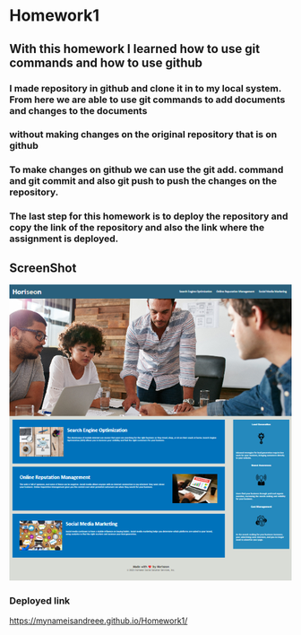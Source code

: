 # Homework1


## With this homework I learned how to use git commands and how to use github 
### I made repository in github and clone it in to my local system. From here we are able to use git commands to add documents and changes to the documents
### without making changes on the original repository that is on github
### To make changes on github we can use the git add. command and git commit and also git push to push the changes on the repository. 
### The last step for this homework is to deploy the repository and copy the link of the repository and also the link where the assignment is deployed. 

## ScreenShot
![alt text](<assets/images/Screenshot 2024-02-08 182554.png>)

### Deployed link
https://mynameisandreee.github.io/Homework1/